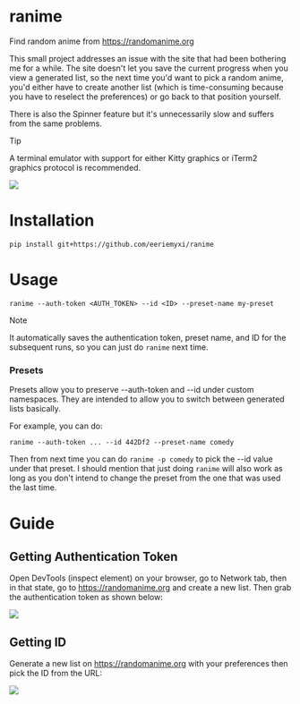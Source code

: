 # ranime
Find random anime from https://randomanime.org

This small project addresses an issue with the site that had been bothering me
for a while. The site doesn't let you save the current progress when you view a
generated list, so the next time you'd want to pick a random anime, you'd either
have to create another list (which is time-consuming because you have to
reselect the preferences) or go back to that position yourself.

There is also the Spinner feature but it's unnecessarily slow and suffers
from the same problems.

> [!TIP] 
> A terminal emulator with support for either Kitty graphics or iTerm2
> graphics protocol is recommended.

![](https://files.catbox.moe/2st1aa.png)

# Installation
```shell
pip install git+https://github.com/eeriemyxi/ranime
```

# Usage
```
ranime --auth-token <AUTH_TOKEN> --id <ID> --preset-name my-preset
```
> [!NOTE]
> It automatically saves the authentication token, preset name, and ID for the subsequent runs, so you can
> just do `ranime` next time.

### Presets
Presets allow you to preserve --auth-token and --id under custom namespaces.
They are intended to allow you to switch between generated lists basically.

For example, you can do:
```
ranime --auth-token ... --id 442Df2 --preset-name comedy
```

Then from next time you can do `ranime -p comedy` to pick the --id value under
that preset. I should mention that just doing `ranime` will also work as long as
you don't intend to change the preset from the one that was used the last time.

# Guide
## Getting Authentication Token
Open DevTools (inspect element) on your browser, go to Network tab, then in that
state, go to https://randomanime.org and create a new list. Then grab the
authentication token as shown below:

![](https://files.catbox.moe/jat1xu.png)

## Getting ID
Generate a new list on https://randomanime.org with your preferences then pick the ID from the URL:

![](https://files.catbox.moe/s7wpg5.png)
